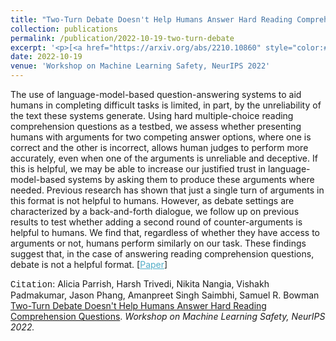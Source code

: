 ```yaml
---
title: "Two-Turn Debate Doesn't Help Humans Answer Hard Reading Comprehension Questions"
collection: publications
permalink: /publication/2022-10-19-two-turn-debate
excerpt: '<p>[<a href="https://arxiv.org/abs/2210.10860" style="color:#51ADC8;">Paper</a>] - <a href="/publication/2022-10-19-two-turn-debate" style="color:#51ADC8;">Abstract</a><br /><span style="font-family:Courier New">Citation</span>:  Alicia Parrish, Harsh Trivedi, Nikita Nangia, Vishakh Padmakumar, Jason Phang, Amanpreet Singh Saimbhi, Samuel R. Bowman <u>Two-Turn Debate Doesn't Help Humans Answer Hard Reading Comprehension Questions</u>. <i>Workshop on Machine Learning Safety, NeurIPS 2022.</i></p>'
date: 2022-10-19
venue: 'Workshop on Machine Learning Safety, NeurIPS 2022'
---
```


The use of language-model-based question-answering systems to aid humans in completing difficult tasks is limited, in part, by the unreliability of the text these systems generate. Using hard multiple-choice reading comprehension questions as a testbed, we assess whether presenting humans with arguments for two competing answer options, where one is correct and the other is incorrect, allows human judges to perform more accurately, even when one of the arguments is unreliable and deceptive. If this is helpful, we may be able to increase our justified trust in language-model-based systems by asking them to produce these arguments where needed. Previous research has shown that just a single turn of arguments in this format is not helpful to humans. However, as debate settings are characterized by a back-and-forth dialogue, we follow up on previous results to test whether adding a second round of counter-arguments is helpful to humans. We find that, regardless of whether they have access to arguments or not, humans perform similarly on our task. These findings suggest that, in the case of answering reading comprehension questions, debate is not a helpful format.
[<a href="https://arxiv.org/abs/2210.10860" style="color:#51ADC8;">Paper</a>]

<span style="font-family:Courier New">Citation</span>:  Alicia Parrish, Harsh Trivedi, Nikita Nangia, Vishakh Padmakumar, Jason Phang, Amanpreet Singh Saimbhi, Samuel R. Bowman <u>Two-Turn Debate Doesn't Help Humans Answer Hard Reading Comprehension Questions</u>. <i>Workshop on Machine Learning Safety, NeurIPS 2022.</i> 
